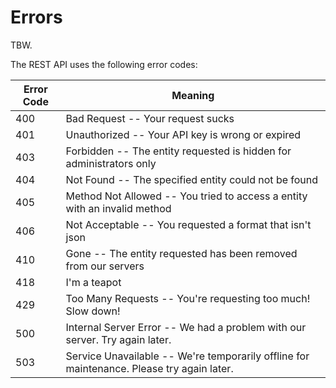 # Errors

<aside class="notice">TBW.</aside>

The REST API uses the following error codes:

Error Code | Meaning
---------- | -------
400 | Bad Request -- Your request sucks
401 | Unauthorized -- Your API key is wrong or expired
403 | Forbidden -- The entity requested is hidden for administrators only
404 | Not Found -- The specified entity could not be found
405 | Method Not Allowed -- You tried to access a entity with an invalid method
406 | Not Acceptable -- You requested a format that isn't json
410 | Gone -- The entity requested has been removed from our servers
418 | I'm a teapot
429 | Too Many Requests -- You're requesting too much! Slow down!
500 | Internal Server Error -- We had a problem with our server. Try again later.
503 | Service Unavailable -- We're temporarily offline for maintenance. Please try again later.
